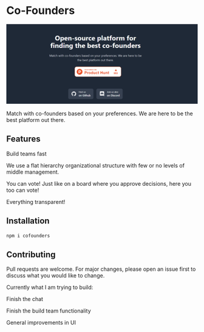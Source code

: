 # Co-Founders
![homepage](src/images/homepageImg.png)

Match with co-founders based on your preferences. We are here to be the best platform out there.

## Features
Build teams fast 

We use a flat hierarchy organizational structure with few or no levels of middle management.

You can vote! Just like on a board where you approve decisions, here you too can vote! 

Everything transparent!

## Installation
```bash
npm i cofounders
```

## Contributing
Pull requests are welcome. For major changes, please open an issue first to discuss what you would like to change.

Currently what I am trying to build:

Finish the chat

Finish the build team functionality

General improvements in UI